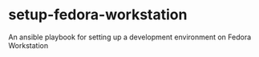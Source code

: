 # setup-fedora-workstation
An ansible playbook for setting up a development environment on Fedora Workstation
